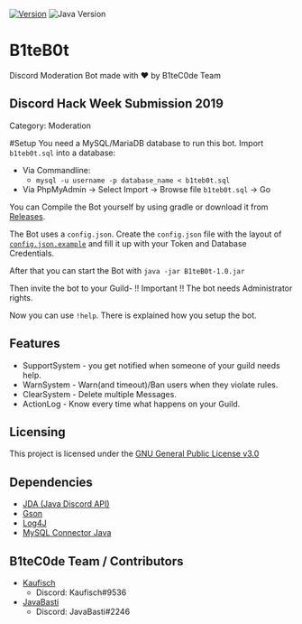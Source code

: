 [![Version](https://img.shields.io/badge/1.0-Version-brightgreen.svg)](https://github.com/b1tec0de/B1teB0t/releases)
![Java Version](https://img.shields.io/badge/11.0.3-Java-blue.svg)
# B1teB0t
Discord Moderation Bot made with ❤️ by B1teC0de Team

## Discord Hack Week Submission 2019
Category: Moderation

#Setup
You need a MySQL/MariaDB database to run this bot.
Import `b1teb0t.sql` into a database:
 - Via Commandline:
    - `mysql -u username -p database_name < b1teb0t.sql`
 - Via PhpMyAdmin -> Select Import -> Browse file `b1teb0t.sql` -> Go

You can Compile the Bot yourself by using gradle or download it from [Releases](https://github.com/b1tec0de/B1teB0t/releases).

The Bot uses a `config.json`. 
Create the `config.json` file with the layout of [`config.json.example`](https://github.com/b1tec0de/B1teB0t/blob/master/config.json.example) 
and fill it up with your Token and Database Credentials.

After that you can start the Bot with `java -jar B1teB0t-1.0.jar`

Then invite the bot to your Guild- !! Important !! The bot needs Administrator rights.

Now you can use `!help`. There is explained how you setup the bot.

## Features
 - SupportSystem - you get notified when someone of your guild needs help.
 - WarnSystem - Warn(and timeout)/Ban users when they violate rules.
 - ClearSystem - Delete multiple Messages.
 - ActionLog - Know every time what happens on your Guild.

## Licensing
This project is licensed under the [GNU General Public License v3.0](https://choosealicense.com/licenses/gpl-3.0/)

## Dependencies
 - [JDA (Java Discord API)](https://github.com/DV8FromTheWorld/JDA)
 - [Gson](https://github.com/google/gson)
 - [Log4J](https://github.com/apache/log4j)
 - [MySQL Connector Java](https://github.com/mysql/mysql-connector-j)
 
## B1teC0de Team / Contributors
 - [Kaufisch](https://github.com/Kaufisch)
    - Discord: Kaufisch#9536
  - [JavaBasti](https://github.com/JavaBasti0711er)
    - Discord: JavaBasti#2246
